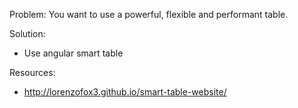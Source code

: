 Problem: You want to use a powerful, flexible and performant table.

Solution: 
 - Use angular smart table
  

Resources:
- http://lorenzofox3.github.io/smart-table-website/
